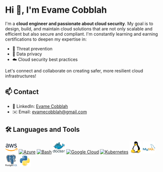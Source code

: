 # Hi 👋, I'm Evame Cobblah

I'm a **cloud engineer and passionate about cloud security**. My goal is to design, build, and maintain cloud solutions that are not only scalable and efficient but also secure and compliant. I'm constantly learning and earning certifications to deepen my expertise in:

- 🔐 Threat prevention  
- 🔏 Data privacy  
- ☁️ Cloud security best practices  

Let's connect and collaborate on creating safer, more resilient cloud infrastructures!

## 📫 Contact
- 💼 LinkedIn: [Evame Cobblah](https://www.linkedin.com/in/evame-yao-cobblah-b5bba5225/)
- ✉️ Email: evamecobblah@gmail.com

## 🛠️ Languages and Tools
<p>
  <a href="https://aws.amazon.com" target="_blank"><img src="https://raw.githubusercontent.com/devicons/devicon/master/icons/amazonwebservices/amazonwebservices-original-wordmark.svg" width="40" height="40" alt="AWS" title="AWS"/></a>
  <a href="https://azure.microsoft.com" target="_blank"><img src="https://www.vectorlogo.zone/logos/microsoft_azure/microsoft_azure-icon.svg" width="40" height="40" alt="Azure" title="Microsoft Azure"/></a>
  <a href="https://www.gnu.org/software/bash/" target="_blank"><img src="https://www.vectorlogo.zone/logos/gnu_bash/gnu_bash-icon.svg" width="40" height="40" alt="Bash" title="Bash"/></a>
  <a href="https://www.docker.com/" target="_blank"><img src="https://raw.githubusercontent.com/devicons/devicon/master/icons/docker/docker-original-wordmark.svg" width="40" height="40" alt="Docker" title="Docker"/></a>
  <a href="https://cloud.google.com" target="_blank"><img src="https://www.vectorlogo.zone/logos/google_cloud/google_cloud-icon.svg" width="40" height="40" alt="Google Cloud" title="Google Cloud Platform"/></a>
  <a href="https://kubernetes.io" target="_blank"><img src="https://www.vectorlogo.zone/logos/kubernetes/kubernetes-icon.svg" width="40" height="40" alt="Kubernetes" title="Kubernetes"/></a>
  <a href="https://www.linux.org/" target="_blank"><img src="https://raw.githubusercontent.com/devicons/devicon/master/icons/linux/linux-original.svg" width="40" height="40" alt="Linux" title="Linux"/></a>
  <a href="https://www.mysql.com/" target="_blank"><img src="https://raw.githubusercontent.com/devicons/devicon/master/icons/mysql/mysql-original-wordmark.svg" width="40" height="40" alt="MySQL" title="MySQL"/></a>
  <a href="https://www.postgresql.org" target="_blank"><img src="https://raw.githubusercontent.com/devicons/devicon/master/icons/postgresql/postgresql-original-wordmark.svg" width="40" height="40" alt="PostgreSQL" title="PostgreSQL"/></a>
  <a href="https://www.python.org" target="_blank"><img src="https://raw.githubusercontent.com/devicons/devicon/master/icons/python/python-original.svg" width="40" height="40" alt="Python" title="Python"/></a>
</p>
